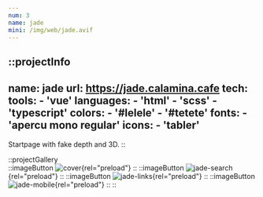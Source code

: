 ```yaml
---
num: 3
name: jade
mini: /img/web/jade.avif
---
```


::projectInfo
---
name: jade
url: https://jade.calamina.cafe
tech: 
    tools:
      - 'vue'
    languages:
      - 'html'
      - 'scss'
      - 'typescript'
    colors:
      - '#lelele'
      - '#tetete'
    fonts:
      - 'apercu mono regular'
    icons:
      - 'tabler'
---
Startpage with fake depth and 3D.
::

::projectGallery  
  ::imageButton
    ![cover](/img/web/jade.avif){rel="preload"}
  ::
  ::imageButton
    ![jade-search](/img/web/jade/jade-search.avif){rel="preload"}
  ::
  ::imageButton
    ![jade-links](/img/web/jade/jade-links.avif){rel="preload"}
  :: 
  ::imageButton
    ![jade-mobile](/img/web/jade/jade-mobile.avif){rel="preload"}
  :: 
::

<!-- ::projectFeatures
"Random catchphrase generator",
"Animated layers mimicking 3D",
"Instant results on different search engines"
:: -->